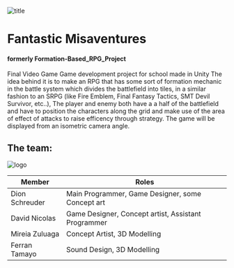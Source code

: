 ![title](https://github.com/saifors/Formation-Based_RPG_Project/blob/master/WikiResources/titulo.png) 
# Fantastic Misaventures
#### formerly Formation-Based_RPG_Project
Final Video Game Game development project for school made in Unity
The idea behind it is to make an RPG that has some sort of formation mechanic in the battle system which divides the battlefield into tiles, in a similar fashion to an SRPG (like Fire Emblem, Final Fantasy Tactics, SMT Devil Survivor, etc..),
The player and enemy both have a a half of the battlefield and have to position the characters along the grid and make use of the area of effect of attacks to raise efficency through strategy.
The game will be displayed from an isometric camera angle.
## The team:
![logo](https://github.com/saifors/Formation-Based_RPG_Project/blob/master/WikiResources/wish%20boundarycdscaso.png)

**Member** | **Roles**
--- | ---
Dion Schreuder | Main Programmer, Game Designer, some Concept art
David Nicolas | Game Designer, Concept artist, Assistant Programmer
Mireia Zuluaga | Concept Artist, 3D Modelling
Ferran Tamayo | Sound Design, 3D Modelling
